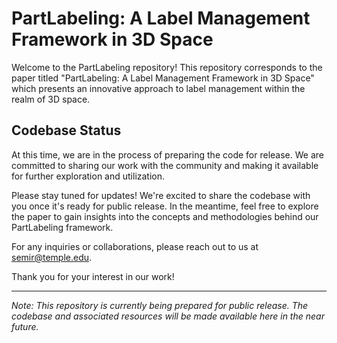 # PartLabeling: A Label Management Framework in 3D Space

Welcome to the PartLabeling repository! This repository corresponds to the paper titled "PartLabeling: A Label Management Framework in 3D Space" which presents an innovative approach to label management within the realm of 3D space.

## Codebase Status

At this time, we are in the process of preparing the code for release. We are committed to sharing our work with the community and making it available for further exploration and utilization.

Please stay tuned for updates! We're excited to share the codebase with you once it's ready for public release. In the meantime, feel free to explore the paper to gain insights into the concepts and methodologies behind our PartLabeling framework.

For any inquiries or collaborations, please reach out to us at [semir@temple.edu](mailto:semir@temple.edu).

Thank you for your interest in our work!

---

*Note: This repository is currently being prepared for public release. The codebase and associated resources will be made available here in the near future.*
